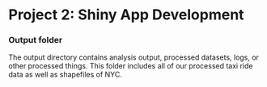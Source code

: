 # Project 2: Shiny App Development
### Output folder

The output directory contains analysis output, processed datasets, logs, or other processed things. This folder includes all of our processed taxi ride data as well as shapefiles of NYC.

